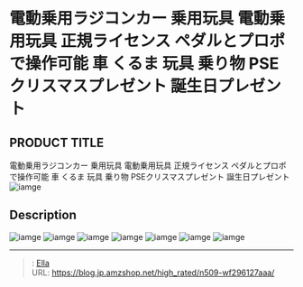# 電動乗用ラジコンカー 乗用玩具 電動乗用玩具 正規ライセンス ペダルとプロポで操作可能 車 くるま 玩具 乗り物 PSEクリスマスプレゼント 誕生日プレゼント


## PRODUCT TITLE 

電動乗用ラジコンカー 乗用玩具 電動乗用玩具 正規ライセンス ペダルとプロポで操作可能 車 くるま 玩具 乗り物 PSEクリスマスプレゼント 誕生日プレゼント![iamge](nan)

## Description











![iamge](nan)
![iamge](nan)
![iamge](nan)
![iamge](nan)
![iamge](nan)
![iamge](nan)
![iamge](nan)


---

> : [Ella](https://blog.jp.amzshop.net/)  
> URL: https://blog.jp.amzshop.net/high_rated/n509-wf296127aaa/  

